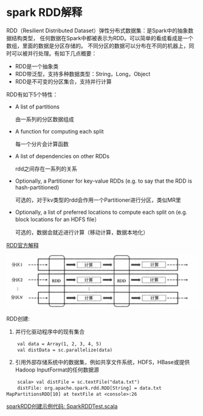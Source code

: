 # spark RDD解释
RDD（Resilient Distributed Dataset）弹性分布式数据集：是Spark中的抽象数据结构类型，
任何数据在Spark中都被表示为RDD。可以简单的看成看成是一个数组，里面的数据是分区存储的。
不同分区的数据可以分布在不同的机器上，同时可以被并行处理。有如下几点概要：
- RDD是一个抽象类
- RDD带泛型，支持多种数据类型：String，Long，Object
- RDD是不可变的分区集合，支持并行计算

RDD有如下5个特性：
* A list of partitions

  由一系列的分区数据组成
* A function for computing each split

  每一个分片会计算函数
* A list of dependencies on other RDDs

  rdd之间存在一系列的关系
* Optionally, a Partitioner for key-value RDDs 
    (e.g. to say that the RDD is hash-partitioned)
    
    可选的，对于kv类型的rdd会作用一个Partitioner进行分区，类似MR里
* Optionally, a list of preferred locations to compute each split on 
   (e.g. block locations for an HDFS file）
   
   可选的，数据会就近进行计算（移动计算，数据本地化）

[RDD官方解释](http://spark.apache.org/docs/latest/rdd-programming-guide.html#resilient-distributed-datasets-rdds)

![RDD示例](images/RDD.png)

RDD创建:
1. 并行化驱动程序中的现有集合 
``` 
    val data = Array(1, 2, 3, 4, 5) 
    val distData = sc.parallelize(data)
```
2. 引用外部存储系统中的数据集，例如共享文件系统，HDFS，HBase或提供Hadoop
   InputFormat的任何数据源 
```
    scala> val distFile = sc.textFile("data.txt")
    distFile: org.apache.spark.rdd.RDD[String] = data.txt MapPartitionsRDD[10] at textFile at <console>:26
```
[sparkRDD创建示例代码: SparkRDDTest.scala](../src/main/scala/org/spark/notes/SparkRDDTest.scala)
   
   



   
